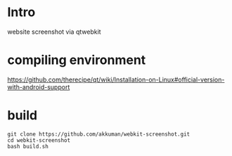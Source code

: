 # Intro

website screenshot via qtwebkit

# compiling environment

https://github.com/therecipe/qt/wiki/Installation-on-Linux#official-version-with-android-support


# build

```
git clone https://github.com/akkuman/webkit-screenshot.git
cd webkit-screenshot
bash build.sh
```